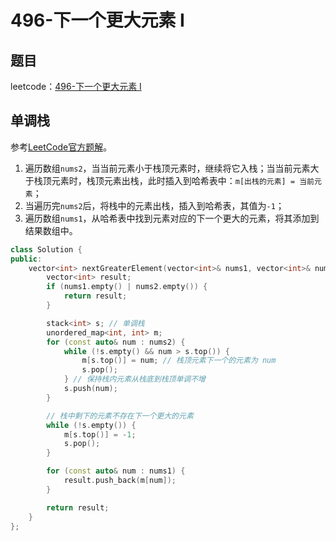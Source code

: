 # 496-下一个更大元素 I

## 题目

leetcode：[496-下一个更大元素 I](https://leetcode-cn.com/problems/next-greater-element-i/)

## 单调栈

参考[LeetCode官方题解](https://leetcode-cn.com/problems/next-greater-element-i/solution/xia-yi-ge-geng-da-yuan-su-i-by-leetcode/)。

1. 遍历数组`nums2`，当当前元素小于栈顶元素时，继续将它入栈；当当前元素大于栈顶元素时，栈顶元素出栈，此时插入到哈希表中：`m[出栈的元素] = 当前元素`；
2. 当遍历完`nums2`后，将栈中的元素出栈，插入到哈希表，其值为`-1`；
3. 遍历数组`nums1`，从哈希表中找到元素对应的下一个更大的元素，将其添加到结果数组中。

```c++
class Solution {
public:
    vector<int> nextGreaterElement(vector<int>& nums1, vector<int>& nums2) {
        vector<int> result;
        if (nums1.empty() | nums2.empty()) {
            return result;
        }

        stack<int> s; // 单调栈
        unordered_map<int, int> m;
        for (const auto& num : nums2) {
            while (!s.empty() && num > s.top()) {
                m[s.top()] = num; // 栈顶元素下一个的元素为 num
                s.pop();
            } // 保持栈内元素从栈底到栈顶单调不增
            s.push(num);
        }

        // 栈中剩下的元素不存在下一个更大的元素
        while (!s.empty()) {
            m[s.top()] = -1;
            s.pop();
        }

        for (const auto& num : nums1) {
            result.push_back(m[num]);
        }

        return result;
    }
};
```


